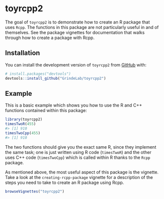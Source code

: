 
<!-- README.md is generated from README.Rmd. Please edit that file -->

# toyrcpp2

<!-- badges: start -->

<!-- badges: end -->

The goal of `toyrcpp2` is to demonstrate how to create an R package that
uses `Rcpp`. The functions in this package are not particularly useful
in and of themselves. See the package vignettes for documentation that
walks through how to create a package with Rcpp.

## Installation

You can install the development version of `toyrcpp2` from
[GitHub](https://github.com/) with:

``` r
# install.packages("devtools")
devtools::install_github("GrindeLab/toyrcpp2")
```

## Example

This is a basic example which shows you how to use the R and C++
functions contained within this package:

``` r
library(toyrcpp2)
timesTwoR(455)
#> [1] 910
timesTwoCpp(455)
#> [1] 910
```

The two functions should give you the exact same R, since they implement
the same task; one is just written using R code (`timesTwoR`) and the
other uses C++ code (`timesTwoCpp`) which is called within R thanks to
the `Rcpp` package.

As mentioned above, the most useful aspect of this package is the
vignette. Take a look at the `creating-rcpp-package` vignette for a
description of the steps you need to take to create an R package using
Rcpp.

``` r
browseVignettes("toyrcpp2")
```
